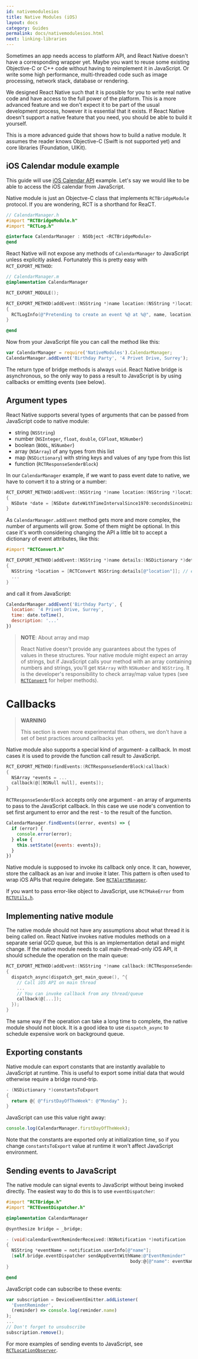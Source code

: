 ```yaml
---
id: nativemodulesios
title: Native Modules (iOS)
layout: docs
category: Guides
permalink: docs/nativemodulesios.html
next: linking-libraries
---
```


Sometimes an app needs access to platform API, and React Native doesn't have a corresponding wrapper yet. Maybe you want to reuse some existing Objective-C or C++ code without having to reimplement it in JavaScript. Or write some high performance, multi-threaded code such as image processing, network stack, database or rendering.

We designed React Native such that it is possible for you to write real native code and have access to the full power of the platform. This is a more advanced feature and we don't expect it to be part of the usual development process, however it is essential that it exists. If React Native doesn't support a native feature that you need, you should be able to build it yourself.

This is a more advanced guide that shows how to build a native module. It assumes the reader knows Objective-C (Swift is not supported yet) and core libraries (Foundation, UIKit).

## iOS Calendar module example

This guide will use [iOS Calendar API](https://developer.apple.com/library/mac/documentation/DataManagement/Conceptual/EventKitProgGuide/Introduction/Introduction.html) example. Let's say we would like to be able to access the iOS calendar from JavaScript.

Native module is just an Objectve-C class that implements `RCTBridgeModule` protocol. If you are wondering, RCT is a shorthand for ReaCT.

```objective-c
// CalendarManager.h
#import "RCTBridgeModule.h"
#import "RCTLog.h"

@interface CalendarManager : NSObject <RCTBridgeModule>
@end
```

React Native will not expose any methods of `CalendarManager` to JavaScript unless explicitly asked. Fortunately this is pretty easy with `RCT_EXPORT_METHOD`:

```objective-c
// CalendarManager.m
@implementation CalendarManager

RCT_EXPORT_MODULE();

RCT_EXPORT_METHOD(addEvent:(NSString *)name location:(NSString *)location)
{
  RCTLogInfo(@"Pretending to create an event %@ at %@", name, location);
}

@end
```

Now from your JavaScript file you can call the method like this:

```javascript
var CalendarManager = require('NativeModules').CalendarManager;
CalendarManager.addEvent('Birthday Party', '4 Privet Drive, Surrey');
```

The return type of bridge methods is always `void`. React Native bridge is asynchronous, so the only way to pass a result to JavaScript is by using callbacks or emitting events (see below).

## Argument types

React Native supports several types of arguments that can be passed from JavaScript code to native module:

- string (`NSString`)
- number (`NSInteger`, `float`, `double`, `CGFloat`, `NSNumber`)
- boolean (`BOOL`, `NSNumber`)
- array (`NSArray`) of any types from this list
- map (`NSDictionary`) with string keys and values of any type from this list
- function (`RCTResponseSenderBlock`)

In our `CalendarManager` example, if we want to pass event date to native, we have to convert it to a string or a number:

```objective-c
RCT_EXPORT_METHOD(addEvent:(NSString *)name location:(NSString *)location date:(NSInteger)secondsSinceUnixEpoch)
{
  NSDate *date = [NSDate dateWithTimeIntervalSince1970:secondsSinceUnixEpoch];
}
```

As `CalendarManager.addEvent` method gets more and more complex, the number of arguments will grow. Some of them might be optional. In this case it's worth considering changing the API a little bit to accept a dictionary of event attributes, like this:

```objective-c
#import "RCTConvert.h"

RCT_EXPORT_METHOD(addEvent:(NSString *)name details:(NSDictionary *)details)
{
  NSString *location = [RCTConvert NSString:details[@"location"]]; // ensure location is a string
  ...
}
```

and call it from JavaScript:

```javascript
CalendarManager.addEvent('Birthday Party', {
  location: '4 Privet Drive, Surrey',
  time: date.toTime(),
  description: '...'
})
```

> **NOTE**: About array and map
>
> React Native doesn't provide any guarantees about the types of values in these structures. Your native module might expect an array of strings, but if JavaScript calls your method with an array containing numbers and strings, you'll get `NSArray` with `NSNumber` and `NSString`. It is the developer's responsibility to check array/map value types (see [`RCTConvert`](https://github.com/facebook/react-native/blob/master/React/Base/RCTConvert.h) for helper methods).


# Callbacks

> **WARNING**
>
> This section is even more experimental than others, we don't have a set of best practices around callbacks yet.

Native module also supports a special kind of argument- a callback. In most cases it is used to provide the function call result to JavaScript.

```objective-c
RCT_EXPORT_METHOD(findEvents:(RCTResponseSenderBlock)callback)
{
  NSArray *events = ...
  callback(@[[NSNull null], events]);
}
```

`RCTResponseSenderBlock` accepts only one argument - an array of arguments to pass to the JavaScript callback. In this case we use node's convention to set first argument to error and the rest - to the result of the function.

```javascript
CalendarManager.findEvents((error, events) => {
  if (error) {
    console.error(error);
  } else {
    this.setState({events: events});
  }
})
```

Native module is supposed to invoke its callback only once. It can, however, store the callback as an ivar and invoke it later. This pattern is often used to wrap iOS APIs that require delegate. See [`RCTAlertManager`](https://github.com/facebook/react-native/blob/master/React/Modules/RCTAlertManager.m).

If you want to pass error-like object to JavaScript, use `RCTMakeError` from [`RCTUtils.h`](https://github.com/facebook/react-native/blob/master/React/Base/RCTUtils.h).

## Implementing native module

The native module should not have any assumptions about what thread it is being called on. React Native invokes native modules methods on a separate serial GCD queue, but this is an implementation detail and might change. If the native module needs to call main-thread-only iOS API, it should schedule the operation on the main queue:


```objective-c
RCT_EXPORT_METHOD(addEvent:(NSString *)name callback:(RCTResponseSenderBlock)callback)
{
  dispatch_async(dispatch_get_main_queue(), ^{
    // Call iOS API on main thread
    ...
    // You can invoke callback from any thread/queue
    callback(@[...]);
  });
}
```

The same way if the operation can take a long time to complete, the native module should not block. It is a good idea to use `dispatch_async` to schedule expensive work on background queue.

## Exporting constants

Native module can export constants that are instantly available to JavaScript at runtime. This is useful to export some initial data that would otherwise require a bridge round-trip.

```objective-c
- (NSDictionary *)constantsToExport
{
  return @{ @"firstDayOfTheWeek": @"Monday" };
}
```

JavaScript can use this value right away:

```javascript
console.log(CalendarManager.firstDayOfTheWeek);
```

Note that the constants are exported only at initialization time, so if you change `constantsToExport` value at runtime it won't affect JavaScript environment.


## Sending events to JavaScript

The native module can signal events to JavaScript without being invoked directly. The easiest way to do this is to use `eventDispatcher`:

```objective-c
#import "RCTBridge.h"
#import "RCTEventDispatcher.h"

@implementation CalendarManager

@synthesize bridge = _bridge;

- (void)calendarEventReminderReceived:(NSNotification *)notification
{
  NSString *eventName = notification.userInfo[@"name"];
  [self.bridge.eventDispatcher sendAppEventWithName:@"EventReminder"
                                               body:@{@"name": eventName}];
}

@end
```

JavaScript code can subscribe to these events:

```javascript
var subscription = DeviceEventEmitter.addListener(
  'EventReminder',
  (reminder) => console.log(reminder.name)
);
...
// Don't forget to unsubscribe
subscription.remove();
```
For more examples of sending events to JavaScript, see [`RCTLocationObserver`](https://github.com/facebook/react-native/blob/master/Libraries/Geolocation/RCTLocationObserver.m).
